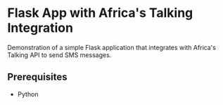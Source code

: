 # Flask App with Africa's Talking Integration

Demonstration of a simple Flask application that integrates with Africa's Talking API to send SMS messages.

## Prerequisites
- Python
